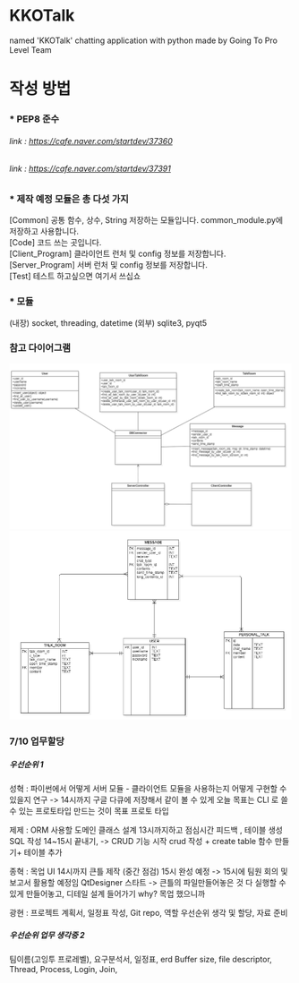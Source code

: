 # KKOTalk
named 'KKOTalk' chatting application with python made by Going To Pro Level Team


# 작성 방법
### * PEP8 준수
###### link : https://cafe.naver.com/startdev/37360
###### link : https://cafe.naver.com/startdev/37391

### * 제작 예정 모듈은 총 다섯 가지
[Common] 공통 함수, 상수, String 저장하는 모듈입니다. common_module.py에 저장하고 사용합니다. 
<br>
[Code] 코드 쓰는 곳입니다.
<br>
[Client_Program] 클라이언트 런처 및 config 정보를 저장합니다.
<br>
[Server_Program] 서버 런처 및 config 정보를 저장합니다.
<br>
[Test] 테스트 하고싶으면 여기서 쓰십쇼
<br>

### * 모듈
(내장) socket, threading, datetime
(외부) sqlite3, pyqt5

### 참고 다이어그램

<img src="img/cls_diagram.png"> 
<br>
<img src="img/erd.png">

### 7/10 업무할당

##### 우선순위 1

성혁 : 파이썬에서 어떻게 서버 모듈 - 클라이언트 모듈을 사용하는지 
어떻게 구현할 수 있을지 연구 -> 14시까지 구글 다큐에 저장해서 같이 볼 수 있게
오늘 목표는 CLI 로 쓸 수 있는 프로토타입 만드는 것이 목표
프로토 타입

제제 : ORM 사용할 도메인 클래스 설계 13시까지하고 점심시간 피드백
, 테이블 생성 SQL 작성  14~15시 끝내기, -> CRUD 기능 시작
crud 작성 + create table 함수 만들기+ 테이블 추가

종혁 : 목업 UI 14시까지 큰틀 제작 (중간 점검) 15시 완성 예정
 -> 15시에 팀원 회의 및 보고서 활용할 예정임
QtDesigner 스타트 -> 큰틀의 파일만들어놓은 것 다 실행할 수 있게 만들어놓고, 디테일 설계 들어가기 why? 목업 했으니까

광현 : 프로젝트 계획서, 일정표 작성, Git repo, 역할 우선순위 생각 및 할당, 자료 준비


##### 우선순위 업무 생각중 2
팀이름(고잉투 프로레벨), 요구분석서, 일정표, erd
Buffer size, file descriptor, Thread, Process, Login, Join, 

